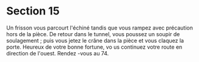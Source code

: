 # Section 15

Un frisson vous parcourt l'échiné tandis que vous rampez avec précaution hors de la
pièce. De retour dans le tunnel, vous poussez un soupir de soulagement  ; puis vous jetez
le crâne dans la pièce et vous claquez la porte. Heureux de votre bonne fortune, vo us
continuez votre route en direction de l'ouest. Rendez -vous au 74.